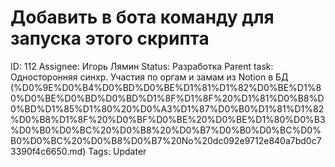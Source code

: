 # Добавить в бота команду для запуска этого скрипта

ID: 112
Assignee: Игорь Лямин
Status: Разработка
Parent task: Односторонняя синхр. Участия по оргам и замам из Notion в БД (%D0%9E%D0%B4%D0%BD%D0%BE%D1%81%D1%82%D0%BE%D1%80%D0%BE%D0%BD%D0%BD%D1%8F%D1%8F%20%D1%81%D0%B8%D0%BD%D1%85%D1%80%20%D0%A3%D1%87%D0%B0%D1%81%D1%82%D0%B8%D1%8F%20%D0%BF%D0%BE%20%D0%BE%D1%80%D0%B3%D0%B0%D0%BC%20%D0%B8%20%D0%B7%D0%B0%D0%BC%D0%B0%D0%BC%20%D0%B8%D0%B7%20No%20dc092e9712e840a7bd0c73390f4c6650.md)
Tags: Updater